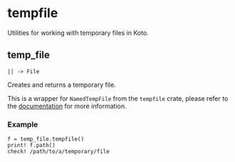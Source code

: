 # tempfile

Utilities for working with temporary files in Koto.

## temp_file

```kototype
|| -> File
```

Creates and returns a temporary file.

This is a wrapper for `NamedTempFile` from the `tempfile` crate, please refer to
the [documentation][crate-docs] for more information.

### Example

```koto,skip_run
f = temp_file.tempfile()
print! f.path()
check! /path/to/a/temporary/file
```

[crate-docs]: https://docs.rs/tempfile/latest/tempfile/struct.NamedTempFile.html
